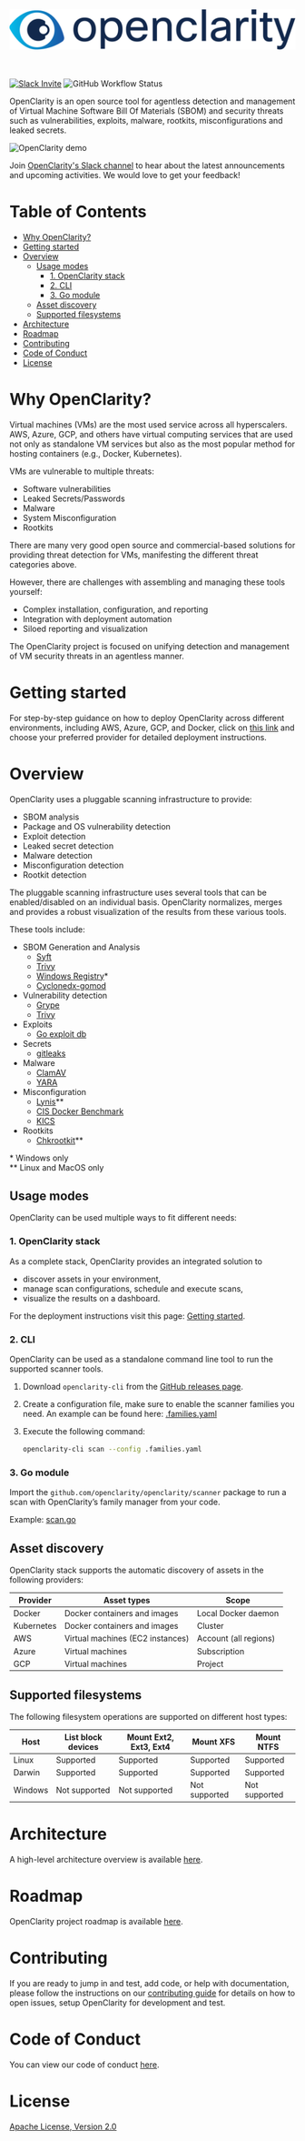 <picture>
  <source media="(prefers-color-scheme: dark)" srcset="./assets/logos/OpenClarity-logo-dark-bg.png">
  <source media="(prefers-color-scheme: light)" srcset="./assets/logos/OpenClarity-logo-light-bg.png">
  <img alt="OpenClarity Logo" src="./assets/logos/OpenClarity-logo-light-bg.png">
  <br/><br/><br/>
</picture>

[![Slack Invite](https://img.shields.io/badge/Slack-Join-blue?logo=slack)](https://outshift.slack.com/messages/vmclarity)
![GitHub Workflow Status](https://img.shields.io/github/actions/workflow/status/openclarity/openclarity/main-merge.yml?style=flat-square&branch=main)

<!--TODO: Uncomment these once we have the first tagged version-->
<!--[![Go Reference](https://pkg.go.dev/badge/github.com/openclarity/openclarity.svg)](https://pkg.go.dev/github.com/openclarity/openclarity)-->
<!--[![Go Report Card](https://goreportcard.com/badge/github.com/openclarity/openclarity)](https://goreportcard.com/report/github.com/openclarity/openclarity)-->

OpenClarity is an open source tool for agentless detection and management of Virtual Machine
Software Bill Of Materials (SBOM) and security threats such as vulnerabilities, exploits, malware, rootkits, misconfigurations and leaked secrets.

<img src="./assets/OpenClarity-demo.gif" alt="OpenClarity demo" />

Join [OpenClarity's Slack channel](https://outshift.slack.com/messages/vmclarity) to hear about the latest announcements and upcoming activities. We would love to get your feedback!

# Table of Contents<!-- omit in toc -->

- [Why OpenClarity?](#why-openclarity)
- [Getting started](#getting-started)
- [Overview](#overview)
  - [Usage modes](#usage-modes)
    - [1. OpenClarity stack](#1-openclarity-stack)
    - [2. CLI](#2-cli)
    - [3. Go module](#3-go-module)
  - [Asset discovery](#asset-discovery)
  - [Supported filesystems](#supported-filesystems)
- [Architecture](#architecture)
- [Roadmap](#roadmap)
- [Contributing](#contributing)
- [Code of Conduct](#code-of-conduct)
- [License](#license)

# Why OpenClarity?

Virtual machines (VMs) are the most used service across all hyperscalers. AWS,
Azure, GCP, and others have virtual computing services that are used not only
as standalone VM services but also as the most popular method for hosting
containers (e.g., Docker, Kubernetes).

VMs are vulnerable to multiple threats:

- Software vulnerabilities
- Leaked Secrets/Passwords
- Malware
- System Misconfiguration
- Rootkits

There are many very good open source and commercial-based solutions for
providing threat detection for VMs, manifesting the different threat categories above.

However, there are challenges with assembling and managing these tools yourself:

- Complex installation, configuration, and reporting
- Integration with deployment automation
- Siloed reporting and visualization

The OpenClarity project is focused on unifying detection and management of VM security threats in an agentless manner.

# Getting started

For step-by-step guidance on how to deploy OpenClarity across different environments, including AWS, Azure, GCP, and Docker, click on [this link](https://openclarity.io/docs/getting-started/) and choose your preferred provider for detailed deployment instructions.

# Overview

OpenClarity uses a pluggable scanning infrastructure to provide:

- SBOM analysis
- Package and OS vulnerability detection
- Exploit detection
- Leaked secret detection
- Malware detection
- Misconfiguration detection
- Rootkit detection

The pluggable scanning infrastructure uses several tools that can be
enabled/disabled on an individual basis. OpenClarity normalizes, merges and
provides a robust visualization of the results from these various tools.

These tools include:

- SBOM Generation and Analysis
  - [Syft](https://github.com/anchore/syft)
  - [Trivy](https://github.com/aquasecurity/trivy)
  - [Windows Registry](scanner/families/sbom/windows)\*
  - [Cyclonedx-gomod](https://github.com/CycloneDX/cyclonedx-gomod)
- Vulnerability detection
  - [Grype](https://github.com/anchore/grype)
  - [Trivy](https://github.com/aquasecurity/trivy)
- Exploits
  - [Go exploit db](https://github.com/vulsio/go-exploitdb)
- Secrets
  - [gitleaks](https://github.com/gitleaks/gitleaks)
- Malware
  - [ClamAV](https://github.com/Cisco-Talos/clamav)
  - [YARA](https://github.com/virustotal/yara)
- Misconfiguration
  - [Lynis](https://github.com/CISOfy/lynis)\*\*
  - [CIS Docker Benchmark](https://github.com/goodwithtech/dockle)
  - [KICS](https://github.com/Checkmarx/kics)
- Rootkits
  - [Chkrootkit](https://github.com/Magentron/chkrootkit)\*\*

\* Windows only\
\*\* Linux and MacOS only

## Usage modes

OpenClarity can be used multiple ways to fit different needs:

### 1. OpenClarity stack

As a complete stack, OpenClarity provides an integrated solution to

- discover assets in your environment,
- manage scan configurations, schedule and execute scans,
- visualize the results on a dashboard.

For the deployment instructions visit this page: [Getting started](https://openclarity.io/docs/getting-started/).

### 2. CLI

OpenClarity can be used as a standalone command line tool to run the supported scanner tools.

1. Download `openclarity-cli` from the [GitHub releases page](https://github.com/openclarity/openclarity/releases/).
2. Create a configuration file, make sure to enable the scanner families you need. An example can be found here: [.families.yaml](https://github.com/openclarity/openclarity/blob/main/.families.yaml)
3. Execute the following command:

   ```bash
   openclarity-cli scan --config .families.yaml
   ```

### 3. Go module

Import the `github.com/openclarity/openclarity/scanner` package to run a scan with OpenClarity’s family manager from your code.

Example: [scan.go](https://github.com/openclarity/openclarity/blob/94c46f830838416706c2deef71ecce095d706e6a/cli/cmd/scan/scan.go#L121)

## Asset discovery

OpenClarity stack supports the automatic discovery of assets in the following providers:

| Provider   | Asset types                      | Scope                 |
| ---------- | -------------------------------- | --------------------- |
| Docker     | Docker containers and images     | Local Docker daemon   |
| Kubernetes | Docker containers and images     | Cluster               |
| AWS        | Virtual machines (EC2 instances) | Account (all regions) |
| Azure      | Virtual machines                 | Subscription          |
| GCP        | Virtual machines                 | Project               |

## Supported filesystems

The following filesystem operations are supported on different host types:

| Host    | List block devices | Mount Ext2, Ext3, Ext4 | Mount XFS     | Mount NTFS    |
| ------- | ------------------ | ---------------------- | ------------- | ------------- |
| Linux   | Supported          | Supported              | Supported     | Supported     |
| Darwin  | Supported          | Supported              | Supported     | Supported     |
| Windows | Not supported      | Not supported          | Not supported | Not supported |

# Architecture

A high-level architecture overview is available [here](ARCHITECTURE.md).

# Roadmap

OpenClarity project roadmap is available [here](https://github.com/orgs/openclarity/projects/5/views/5).

# Contributing

If you are ready to jump in and test, add code, or help with documentation,
please follow the instructions on our [contributing guide](CONTRIBUTING.md)
for details on how to open issues, setup OpenClarity for development and test.

# Code of Conduct

You can view our code of conduct [here](CODE_OF_CONDUCT.md).

# License

[Apache License, Version 2.0](LICENSE)
